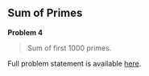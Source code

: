 Sum of Primes
-------------

**Problem 4**

> Sum of first 1000 primes.

Full problem statement is available [here][mirror].

[mirror]: https://github.com/rdtsc/codeeval-problem-statements/tree/master/easy/004-sum-of-primes/
          "View Problem Statement Mirror"
